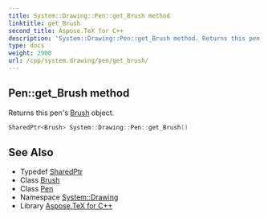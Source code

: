 ```yaml
---
title: System::Drawing::Pen::get_Brush method
linktitle: get_Brush
second_title: Aspose.TeX for C++
description: 'System::Drawing::Pen::get_Brush method. Returns this pen''s Brush object in C++.'
type: docs
weight: 2900
url: /cpp/system.drawing/pen/get_brush/
---
```

## Pen::get_Brush method


Returns this pen's [Brush](../../brush/) object.

```cpp
SharedPtr<Brush> System::Drawing::Pen::get_Brush()
```

## See Also

* Typedef [SharedPtr](../../../system/sharedptr/)
* Class [Brush](../../brush/)
* Class [Pen](../)
* Namespace [System::Drawing](../../)
* Library [Aspose.TeX for C++](../../../)
